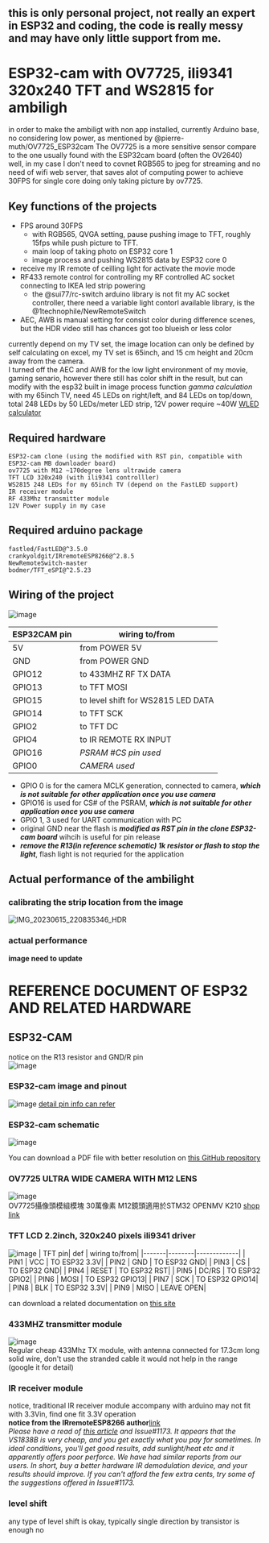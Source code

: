 

## this is only personal project, not really an expert in ESP32 and coding, the code is really messy and may have only little support from me.

# ESP32-cam with OV7725, ili9341 320x240 TFT and WS2815 for ambiligh

in order to make the ambiligt with non app installed, currently Arduino base, no considering low power, as mentioned by @pierre-muth/OV7725_ESP32cam The OV7725 is a more sensitive sensor compare to the one usually found with the ESP32cam board (often the OV2640)  
well, in my case I don't need to covnet RGB565 to jpeg for streaming and no need of wifi web server, that saves alot of computing power to achieve 30FPS for single core doing only taking picture by ov7725.

## Key functions of the projects

- FPS around 30FPS
    - with RGB565, QVGA setting, pause pushing image to TFT, roughly 15fps while push picture to TFT.
    - main loop of taking photo on ESP32 core 1
    - image process and pushing WS2815 data by ESP32 core 0
- receive my IR remote of ceilling light for activate the movie mode
- RF433 remote control for controlling my RF controlled AC socket connecting to IKEA led strip powering
  - the @sui77/rc-switch arduino library is not fit my AC socket controller, there need a variable light contorl available library, is the @1technophile/NewRemoteSwitch
- AEC, AWB is manual setting for consist color during difference scenes, but the HDR video still has chances got too blueish or less color


currently depend on my TV set, the image location can only be defined by self calculating on excel, my TV set is 65inch, and 15 cm height and 20cm away from the camera.  
I turned off the AEC and AWB for the low light environment of my movie, gaming senario, however there still has color shift in the result, but can modify with the esp32 built in image process function *gamma calculation*
with my 65inch TV, need 45 LEDs on right/left, and 84 LEDs on top/down, total 248 LEDs by 50 LEDs/meter LED strip, 12V power require ~40W [WLED calculator](https://wled-calculator.github.io/)


## Required hardware

    ESP32-cam clone (using the modified with RST pin, compatible with ESP32-cam MB downloader board)
    ov7725 with M12 ~170degree lens ultrawide camera 
    TFT LCD 320x240 (with ili9341 controlller)
    WS2815 248 LEDs for my 65inch TV (depend on the FastLED support)
    IR receiver module
    RF 433Mhz transmitter module
    12V Power supply in my case 

## Required arduino package

	fastled/FastLED@^3.5.0
	crankyoldgit/IRremoteESP8266@^2.8.5
    NewRemoteSwitch-master
    bodmer/TFT_eSPI@^2.5.23

## Wiring of the project

![image](https://github.com/WASmars/the_project/assets/54877239/a41b12f6-0b1a-4ae0-b5e5-bd952424c0dc)

|ESP32CAM pin| wiring to/from |
|-----------|-------------|
| 5V        |from POWER 5V|
| GND       |from POWER GND|
| GPIO12    |to 433MHZ RF TX DATA |
| GPIO13    |to TFT MOSI|
| GPIO15    |to level shift for WS2815 LED DATA |
| GPIO14    |to TFT SCK|
| GPIO2     |to TFT DC|
| GPIO4     |to IR REMOTE RX INPUT|
| GPIO16    | *PSRAM #CS pin used*|
| GPIO0	    | *CAMERA used*|


- GPIO 0 is for the camera MCLK generation, connected to camera, ***which is not suitable for other application once you use camera***
- GPIO16 is used for CS# of the PSRAM, ***which is not suitable for other application once you use camera***
- GPIO 1, 3 used for UART communication with PC
- original GND near the flash is ***modified as RST pin in the clone ESP32-cam board*** wihcih is useful for pin release
- ***remove the R13(in reference schematic) 1k resistor or flash to stop the light***, flash light is not requried for the application

## Actual performance of the ambilight
### calibrating the strip location from the image  
![IMG_20230615_220835346_HDR](https://github.com/WASmars/the_project/assets/54877239/cffb8529-0237-45a7-a857-8d0ed28df1b9)

### actual performance
**image need to update**


# REFERENCE DOCUMENT OF ESP32 AND RELATED HARDWARE
## ESP32-CAM
notice on the R13 resistor and GND/R pin  
![image](https://github.com/WASmars/the_project/assets/54877239/08f9af69-4bb7-4ae5-954d-5228e4295feb)





### ESP32-cam image and pinout

![image](https://github.com/WASmars/the_project/assets/54877239/f2d47d68-0da5-4785-87eb-bbe4525919ff)
[detail pin info can refer](https://github.com/raphaelbs/esp32-cam-ai-thinker/blob/master/docs/esp32cam-pin-notes.md)

### ESP32-cam schematic

![image](https://github.com/WASmars/the_project/assets/54877239/6bd5947a-d09d-4417-a245-3cfcf2be35cf)  

You can download a PDF file with better resolution on [this GitHub repository](https://github.com/SeeedDocument/forum_doc/blob/master/reg/ESP32_CAM_V1.6.pdf)

### OV7725 ULTRA WIDE CAMERA WITH M12 LENS

![image](https://github.com/WASmars/the_project/assets/54877239/6b4b152f-4d8b-471a-8fad-e8294fd2a499)  
 OV7725攝像頭模組模塊 30萬像素 M12鏡頭適用於STM32 OPENMV K210 [shop link](https://world.taobao.com/item/wap/668570605351.htm?spm=a21wu.23452756-tw.taglist-content.30.6cca2b64RCVOqW#)


### TFT LCD 2.2inch, 320x240 pixels ili9341 driver

![image](https://github.com/WASmars/the_project/assets/54877239/244867a5-7cef-4f7b-bdfd-f4b7b1e8acc2)
| TFT pin| def | wiring to/from|
|-------|--------|-------------|
| PIN1	| VCC    | TO ESP32 3.3V| 
| PIN2	| GND    | TO ESP32 GND| 
| PIN3	| CS    | TO ESP32 GND| 
| PIN4	| RESET  | TO ESP32 RST| 
| PIN5	| DC/RS  | TO ESP32 GPIO2| 
| PIN6	| MOSI   | TO ESP32 GPIO13| 
| PIN7	| SCK    | TO ESP32 GPIO14| 
| PIN8	| BLK    | TO ESP32 3.3V| 
| PIN9	| MISO   |  LEAVE OPEN| 

can download a related documentation on [this site](http://www.lcdwiki.com/2.2inch_SPI_Module_ILI9341_SKU:MSP2202)  

### 433MHZ transmitter module

![image](https://github.com/WASmars/the_project/assets/54877239/94d889eb-c816-4ac8-a0d0-f30657eded81)  
Regular cheap 433Mhz TX module, with antenna connected for 17.3cm long solid wire, don't use the stranded cable it would not help in the range (google it for detail)

### IR receiver module

notice, traditional IR receiver module accompany with arduino may not fit with 3.3Vin, find one fit 3.3V operation  
**notice from the IRremoteESP8266 author**[link](https://github.com/crankyoldgit/IRremoteESP8266/wiki/Frequently-Asked-Questions#user-content-Help_Im_getting_very_inconsistent_results_when_capturing_an_IR_message_using_a_VS1838b_IR_demodulator)  
*Please have a read of [this article](https://www.analysir.com/blog/2014/12/08/infrared-receiver-showdown-tsop34438-vs-vs1838b-winner-revealed/) and Issue#1173. It appears that the VS1838B is very cheap, and you get exactly what you pay for sometimes. In ideal conditions, you'll get good results, add sunlight/heat etc and it apparently offers poor perforce. We have had similar reports from our users. In short, buy a better hardware IR demodulation device, and your results should improve. If you can't afford the few extra cents, try some of the suggestions offered in Issue#1173.* 

### level shift
any type of level shift is okay, typically single direction by transistor is enough no 
